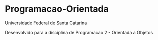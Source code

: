 # Programacao-Orientada

Universidade Federal de Santa Catarina

Desenvolvido para a disciplina de Programacao 2 - Orientada a Objetos
